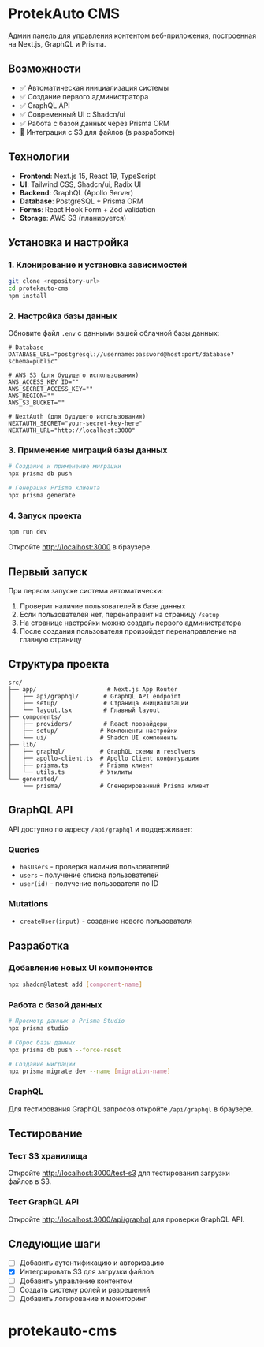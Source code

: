 # ProtekAuto CMS

Админ панель для управления контентом веб-приложения, построенная на Next.js, GraphQL и Prisma.

## Возможности

- ✅ Автоматическая инициализация системы
- ✅ Создание первого администратора
- ✅ GraphQL API
- ✅ Современный UI с Shadcn/ui
- ✅ Работа с базой данных через Prisma ORM
- 🔄 Интеграция с S3 для файлов (в разработке)

## Технологии

- **Frontend**: Next.js 15, React 19, TypeScript
- **UI**: Tailwind CSS, Shadcn/ui, Radix UI
- **Backend**: GraphQL (Apollo Server)
- **Database**: PostgreSQL + Prisma ORM
- **Forms**: React Hook Form + Zod validation
- **Storage**: AWS S3 (планируется)

## Установка и настройка

### 1. Клонирование и установка зависимостей

```bash
git clone <repository-url>
cd protekauto-cms
npm install
```

### 2. Настройка базы данных

Обновите файл `.env` с данными вашей облачной базы данных:

```env
# Database
DATABASE_URL="postgresql://username:password@host:port/database?schema=public"

# AWS S3 (для будущего использования)
AWS_ACCESS_KEY_ID=""
AWS_SECRET_ACCESS_KEY=""
AWS_REGION=""
AWS_S3_BUCKET=""

# NextAuth (для будущего использования)
NEXTAUTH_SECRET="your-secret-key-here"
NEXTAUTH_URL="http://localhost:3000"
```

### 3. Применение миграций базы данных

```bash
# Создание и применение миграции
npx prisma db push

# Генерация Prisma клиента
npx prisma generate
```

### 4. Запуск проекта

```bash
npm run dev
```

Откройте [http://localhost:3000](http://localhost:3000) в браузере.

## Первый запуск

При первом запуске система автоматически:

1. Проверит наличие пользователей в базе данных
2. Если пользователей нет, перенаправит на страницу `/setup`
3. На странице настройки можно создать первого администратора
4. После создания пользователя произойдет перенаправление на главную страницу

## Структура проекта

```
src/
├── app/                    # Next.js App Router
│   ├── api/graphql/       # GraphQL API endpoint
│   ├── setup/             # Страница инициализации
│   └── layout.tsx         # Главный layout
├── components/
│   ├── providers/         # React провайдеры
│   ├── setup/            # Компоненты настройки
│   └── ui/               # Shadcn UI компоненты
├── lib/
│   ├── graphql/          # GraphQL схемы и resolvers
│   ├── apollo-client.ts  # Apollo Client конфигурация
│   ├── prisma.ts         # Prisma клиент
│   └── utils.ts          # Утилиты
└── generated/
    └── prisma/           # Сгенерированный Prisma клиент
```

## GraphQL API

API доступно по адресу `/api/graphql` и поддерживает:

### Queries
- `hasUsers` - проверка наличия пользователей
- `users` - получение списка пользователей
- `user(id)` - получение пользователя по ID

### Mutations
- `createUser(input)` - создание нового пользователя

## Разработка

### Добавление новых UI компонентов

```bash
npx shadcn@latest add [component-name]
```

### Работа с базой данных

```bash
# Просмотр данных в Prisma Studio
npx prisma studio

# Сброс базы данных
npx prisma db push --force-reset

# Создание миграции
npx prisma migrate dev --name [migration-name]
```

### GraphQL

Для тестирования GraphQL запросов откройте `/api/graphql` в браузере.

## Тестирование

### Тест S3 хранилища
Откройте [http://localhost:3000/test-s3](http://localhost:3000/test-s3) для тестирования загрузки файлов в S3.

### Тест GraphQL API
Откройте [http://localhost:3000/api/graphql](http://localhost:3000/api/graphql) для проверки GraphQL API.

## Следующие шаги

- [ ] Добавить аутентификацию и авторизацию
- [x] Интегрировать S3 для загрузки файлов
- [ ] Добавить управление контентом
- [ ] Создать систему ролей и разрешений
- [ ] Добавить логирование и мониторинг
# protekauto-cms
